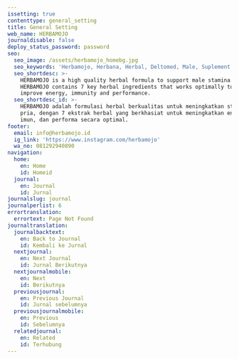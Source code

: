 ```yaml
---
issetting: true
contenttype: general_setting
title: General Setting
web_name: HERBAMOJO
journaldisable: false
deploy_status_password: password
seo:
  seo_image: /assets/herbamojo_homebg.jpg
  seo_keywords: 'Herbamojo, Herbana, Herbal, Deltomed, Male, Suplement'
  seo_shortdesc: >-
    HERBAMOJO is a high quality herbal formula to support male stamina.
    HERBAMOJO contains 7 key herbal ingredients that works optimally to help
    improve energy, immunity and performance.
  seo_shortdesc_id: >-
    HERBAMOJO adalah formulasi herbal berkualitas untuk meningkatkan stamina
    pria, dengan 7 ekstrak herbal yang berkhasiat untuk meningkatkan energi,
    imun, dan performa secara optimal.
footer:
  email: info@herbamojo.id
  ig_link: 'https://www.instagram.com/herbamojo'
  wa_no: 081292940890
navigation:
  home:
    en: Home
    id: Homeid
  journal:
    en: Journal
    id: Jurnal
journalslug: journal
journalperlist: 6
errortranslation:
  errortext: Page Not Found
journaltranslation:
  journalbacktext:
    en: Back to Journal
    id: Kembali ke Jurnal
  nextjournal:
    en: Next Journal
    id: Jurnal Berikutnya
  nextjournalmobile:
    en: Next
    id: Berikutnya
  previousjournal:
    en: Previous Journal
    id: Jurnal sebelumnya
  previousjournalmobile:
    en: Previous
    id: Sebelumnya
  relatedjournal:
    en: Related
    id: Terhubung
---
```


